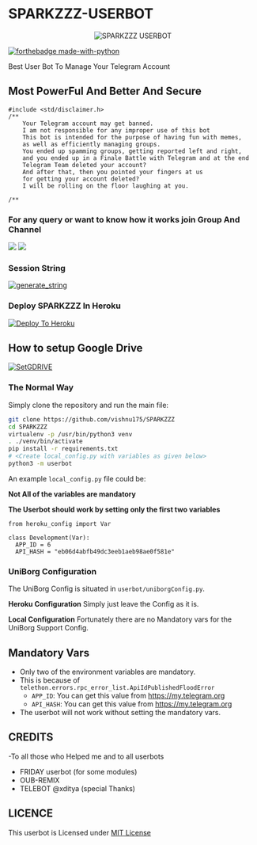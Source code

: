 # SPARKZZZ-USERBOT

<p align="center">
<img src="https://telegra.ph/file/6d3f8d942faaf8bc0c255.jpg" alt="SPARKZZZ USERBOT">


[![forthebadge made-with-python](http://ForTheBadge.com/images/badges/made-with-python.svg)](https://www.python.org/)



Best User Bot To Manage Your Telegram Account 
## Most PowerFul And Better And Secure




```
#include <std/disclaimer.h>
/** 
    Your Telegram account may get banned.
    I am not responsible for any improper use of this bot
    This bot is intended for the purpose of having fun with memes,
    as well as efficiently managing groups.
    You ended up spamming groups, getting reported left and right,
    and you ended up in a Finale Battle with Telegram and at the end
    Telegram Team deleted your account?
    And after that, then you pointed your fingers at us
    for getting your account deleted?
    I will be rolling on the floor laughing at you.
    
/**
```


    







### For any query or want to know how it works join Group And Channel 

<a href="https://t.me/sparkzzzbotsupport"><img src="https://img.shields.io/badge/Join-Telegram%20Channel-red.svg?logo=Telegram"></a>
<a href="https://t.me/sparkzzzbothelp"><img src="https://img.shields.io/badge/Join-Telegram%20Group-blue.svg?logo=telegram"></a>

### Session String 

<a href="https://stringsession.vishnu175.repl.run" target="_blank"><img src="https://img.shields.io/badge/run-string__session.py-red?style=for-the-badge&logo=repl.it" alt="generate_string" /></a>






### Deploy SPARKZZZ In Heroku

[![Deploy To Heroku](https://www.herokucdn.com/deploy/button.svg)](https://heroku.com/deploy?template=https://github.com/vishnu175/SPARKZZZ)




## How to setup Google Drive
[![SetGDRIVE](https://telegra.ph/file/fde15d05e4bde3448b01a.png)](https://telegra.ph/How-To-Setup-Google-Drive-09-19)






### The Normal Way

Simply clone the repository and run the main file:
```sh
git clone https://github.com/vishnu175/SPARKZZZ
cd SPARKZZZ
virtualenv -p /usr/bin/python3 venv
. ./venv/bin/activate
pip install -r requirements.txt
# <Create local_config.py with variables as given below>
python3 -m userbot
```

An example `local_config.py` file could be:

**Not All of the variables are mandatory**

__The Userbot should work by setting only the first two variables__

```python3
from heroku_config import Var

class Development(Var):
  APP_ID = 6
  API_HASH = "eb06d4abfb49dc3eeb1aeb98ae0f581e"
```


### UniBorg Configuration


The UniBorg Config is situated in `userbot/uniborgConfig.py`.

**Heroku Configuration**
Simply just leave the Config as it is.

**Local Configuration**
Fortunately there are no Mandatory vars for the UniBorg Support Config.

## Mandatory Vars

- Only two of the environment variables are mandatory.
- This is because of `telethon.errors.rpc_error_list.ApiIdPublishedFloodError`
    - `APP_ID`:   You can get this value from https://my.telegram.org
    - `API_HASH`:   You can get this value from https://my.telegram.org
- The userbot will not work without setting the mandatory vars.


## CREDITS

-To all those who Helped me and to all userbots

- FRIDAY userbot (for some modules)
- OUB-REMIX 
- TELEBOT @xditya (special Thanks)




## LICENCE
   
   This userbot is Licensed under [MIT License](https://github.com/vishnu175/SPARKZZZ/blob/master/LICENSE)


